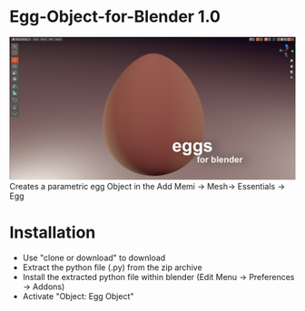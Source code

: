 # Egg-Object-for-Blender 1.0

<img src="images/eggsforblender.png">
Creates a parametric egg Object in the Add Memi -> Mesh-> Essentials -> Egg


# Installation

- Use "clone or download" to download 
- Extract the python file (.py) from the zip archive 
- Install the extracted python file within blender  (Edit Menu -> Preferences -> Addons)
- Activate "Object: Egg Object"
